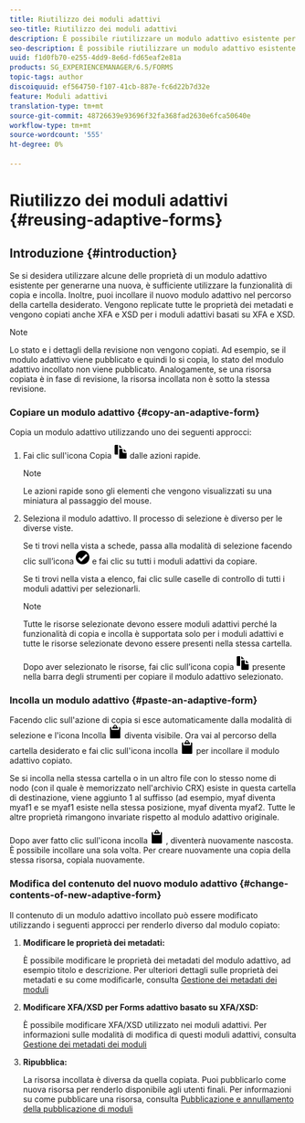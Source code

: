 ```yaml
---
title: Riutilizzo dei moduli adattivi
seo-title: Riutilizzo dei moduli adattivi
description: È possibile riutilizzare un modulo adattivo esistente per creare nuovi moduli adattivi.
seo-description: È possibile riutilizzare un modulo adattivo esistente per creare nuovi moduli adattivi.
uuid: f1d0fb70-e255-4dd9-8e6d-fd65eaf2e81a
products: SG_EXPERIENCEMANAGER/6.5/FORMS
topic-tags: author
discoiquuid: ef564750-f107-41cb-887e-fc6d22b7d32e
feature: Moduli adattivi
translation-type: tm+mt
source-git-commit: 48726639e93696f32fa368fad2630e6fca50640e
workflow-type: tm+mt
source-wordcount: '555'
ht-degree: 0%

---
```



# Riutilizzo dei moduli adattivi {#reusing-adaptive-forms}

## Introduzione {#introduction}

Se si desidera utilizzare alcune delle proprietà di un modulo adattivo esistente per generarne una nuova, è sufficiente utilizzare la funzionalità di copia e incolla. Inoltre, puoi incollare il nuovo modulo adattivo nel percorso della cartella desiderato. Vengono replicate tutte le proprietà dei metadati e vengono copiati anche XFA e XSD per i moduli adattivi basati su XFA e XSD.

>[!NOTE]
>
>Lo stato e i dettagli della revisione non vengono copiati. Ad esempio, se il modulo adattivo viene pubblicato e quindi lo si copia, lo stato del modulo adattivo incollato non viene pubblicato. Analogamente, se una risorsa copiata è in fase di revisione, la risorsa incollata non è sotto la stessa revisione.

### Copiare un modulo adattivo {#copy-an-adaptive-form}

Copia un modulo adattivo utilizzando uno dei seguenti approcci:

1. Fai clic sull&#39;icona Copia ![aem6forms_copy](assets/aem6forms_copy.png) dalle azioni rapide.

   >[!NOTE]
   >
   >Le azioni rapide sono gli elementi che vengono visualizzati su una miniatura al passaggio del mouse.

1. Seleziona il modulo adattivo. Il processo di selezione è diverso per le diverse viste.

   Se ti trovi nella vista a schede, passa alla modalità di selezione facendo clic sull’icona ![aem6forms_check-cerchio](assets/aem6forms_check-circle.png) e fai clic su tutti i moduli adattivi da copiare.

   Se ti trovi nella vista a elenco, fai clic sulle caselle di controllo di tutti i moduli adattivi per selezionarli.

   >[!NOTE]
   >
   >Tutte le risorse selezionate devono essere moduli adattivi perché la funzionalità di copia e incolla è supportata solo per i moduli adattivi e tutte le risorse selezionate devono essere presenti nella stessa cartella.

   Dopo aver selezionato le risorse, fai clic sull’icona copia ![aem6forms_copy](assets/aem6forms_copy.png) presente nella barra degli strumenti per copiare il modulo adattivo selezionato.

### Incolla un modulo adattivo {#paste-an-adaptive-form}

Facendo clic sull&#39;azione di copia si esce automaticamente dalla modalità di selezione e l&#39;icona Incolla ![aem6forms_Paste](assets/aem6forms_paste.png) diventa visibile. Ora vai al percorso della cartella desiderato e fai clic sull&#39;icona incolla ![aem6forms_Paste](assets/aem6forms_paste.png) per incollare il modulo adattivo copiato.

Se si incolla nella stessa cartella o in un altro file con lo stesso nome di nodo (con il quale è memorizzato nell&#39;archivio CRX) esiste in questa cartella di destinazione, viene aggiunto 1 al suffisso (ad esempio, myaf diventa myaf1 e se myaf1 esiste nella stessa posizione, myaf diventa myaf2. Tutte le altre proprietà rimangono invariate rispetto al modulo adattivo originale.

Dopo aver fatto clic sull&#39;icona incolla ![aem6forms_Paste](assets/aem6forms_paste.png) , diventerà nuovamente nascosta. È possibile incollare una sola volta. Per creare nuovamente una copia della stessa risorsa, copiala nuovamente.

### Modifica del contenuto del nuovo modulo adattivo {#change-contents-of-new-adaptive-form}

Il contenuto di un modulo adattivo incollato può essere modificato utilizzando i seguenti approcci per renderlo diverso dal modulo copiato:

1. **Modificare le proprietà dei metadati:**

   È possibile modificare le proprietà dei metadati del modulo adattivo, ad esempio titolo e descrizione. Per ulteriori dettagli sulle proprietà dei metadati e su come modificarle, consulta [Gestione dei metadati dei moduli](/help/forms/using/manage-form-metadata.md)

1. **Modificare XFA/XSD per Forms adattivo basato su XFA/XSD:**

   È possibile modificare XFA/XSD utilizzato nei moduli adattivi. Per informazioni sulle modalità di modifica di questi moduli adattivi, consulta [Gestione dei metadati dei moduli](/help/forms/using/manage-form-metadata.md)

1. **Ripubblica:**

   La risorsa incollata è diversa da quella copiata. Puoi pubblicarlo come nuova risorsa per renderlo disponibile agli utenti finali. Per informazioni su come pubblicare una risorsa, consulta [Pubblicazione e annullamento della pubblicazione di moduli](/help/forms/using/publishing-unpublishing-forms.md)

